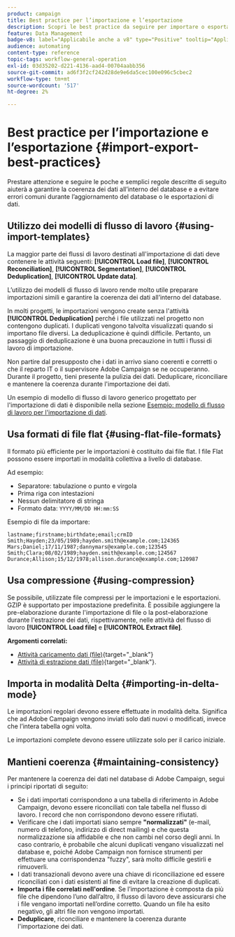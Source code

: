 ```yaml
---
product: campaign
title: Best practice per l’importazione e l’esportazione
description: Scopri le best practice da seguire per importare o esportare dati
feature: Data Management
badge-v8: label="Applicabile anche a v8" type="Positive" tooltip="Applicabile anche a Campaign v8"
audience: automating
content-type: reference
topic-tags: workflow-general-operation
exl-id: 03d35202-d221-4136-aad4-00704aabb356
source-git-commit: ad6f3f2cf242d28de9e6da5cec100e096c5cbec2
workflow-type: tm+mt
source-wordcount: '517'
ht-degree: 2%

---
```


# Best practice per l’importazione e l’esportazione {#import-export-best-practices}



Prestare attenzione e seguire le poche e semplici regole descritte di seguito aiuterà a garantire la coerenza dei dati all’interno del database e a evitare errori comuni durante l’aggiornamento del database o le esportazioni di dati.

## Utilizzo dei modelli di flusso di lavoro {#using-import-templates}

La maggior parte dei flussi di lavoro destinati all&#39;importazione di dati deve contenere le attività seguenti: **[!UICONTROL Load file]**, **[!UICONTROL Reconciliation]**, **[!UICONTROL Segmentation]**, **[!UICONTROL Deduplication]**, **[!UICONTROL Update data]**.

L’utilizzo dei modelli di flusso di lavoro rende molto utile preparare importazioni simili e garantire la coerenza dei dati all’interno del database.

In molti progetti, le importazioni vengono create senza l&#39;attività **[!UICONTROL Deduplication]** perché i file utilizzati nel progetto non contengono duplicati. I duplicati vengono talvolta visualizzati quando si importano file diversi. La deduplicazione è quindi difficile. Pertanto, un passaggio di deduplicazione è una buona precauzione in tutti i flussi di lavoro di importazione.

Non partire dal presupposto che i dati in arrivo siano coerenti e corretti o che il reparto IT o il supervisore Adobe Campaign se ne occuperanno. Durante il progetto, tieni presente la pulizia dei dati. Deduplicare, riconciliare e mantenere la coerenza durante l&#39;importazione dei dati.

Un esempio di modello di flusso di lavoro generico progettato per l&#39;importazione di dati è disponibile nella sezione [Esempio: modello di flusso di lavoro per l&#39;importazione di dati](../../platform/using/creating-import-export-templates.md).

## Usa formati di file flat {#using-flat-file-formats}

Il formato più efficiente per le importazioni è costituito dai file flat. I file Flat possono essere importati in modalità collettiva a livello di database.

Ad esempio:

* Separatore: tabulazione o punto e virgola
* Prima riga con intestazioni
* Nessun delimitatore di stringa
* Formato data: `YYYY/MM/DD HH:mm:SS`

Esempio di file da importare:

```
lastname;firstname;birthdate;email;crmID
Smith;Hayden;23/05/1989;hayden.smith@example.com;124365
Mars;Daniel;17/11/1987;dannymars@example.com;123545
Smith;Clara;08/02/1989;hayden.smith@example.com;124567
Durance;Allison;15/12/1978;allison.durance@example.com;120987
```

## Usa compressione {#using-compression}

Se possibile, utilizzate file compressi per le importazioni e le esportazioni. GZIP è supportato per impostazione predefinita. È possibile aggiungere la pre-elaborazione durante l&#39;importazione di file o la post-elaborazione durante l&#39;estrazione dei dati, rispettivamente, nelle attività del flusso di lavoro **[!UICONTROL Load file]** e **[!UICONTROL Extract file]**.

**Argomenti correlati:**

* [Attività caricamento dati (file)](https://experienceleague.adobe.com/docs/campaign/automation/workflows/wf-activities/action-activities/data-loading-file.html){target="_blank"}
* [Attività di estrazione dati (file)](https://experienceleague.adobe.com/docs/campaign/automation/workflows/wf-activities/action-activities/extraction-file.html){target="_blank"}.

## Importa in modalità Delta {#importing-in-delta-mode}

Le importazioni regolari devono essere effettuate in modalità delta. Significa che ad Adobe Campaign vengono inviati solo dati nuovi o modificati, invece che l’intera tabella ogni volta.

Le importazioni complete devono essere utilizzate solo per il carico iniziale.

## Mantieni coerenza {#maintaining-consistency}

Per mantenere la coerenza dei dati nel database di Adobe Campaign, segui i principi riportati di seguito:

* Se i dati importati corrispondono a una tabella di riferimento in Adobe Campaign, devono essere riconciliati con tale tabella nel flusso di lavoro. I record che non corrispondono devono essere rifiutati.
* Verificare che i dati importati siano sempre **&quot;normalizzati&quot;** (e-mail, numero di telefono, indirizzo di direct mailing) e che questa normalizzazione sia affidabile e che non cambi nel corso degli anni. In caso contrario, è probabile che alcuni duplicati vengano visualizzati nel database e, poiché Adobe Campaign non fornisce strumenti per effettuare una corrispondenza &quot;fuzzy&quot;, sarà molto difficile gestirli e rimuoverli.
* I dati transazionali devono avere una chiave di riconciliazione ed essere riconciliati con i dati esistenti al fine di evitare la creazione di duplicati.
* **Importa i file correlati nell&#39;ordine**. Se l’importazione è composta da più file che dipendono l’uno dall’altro, il flusso di lavoro deve assicurarsi che i file vengano importati nell’ordine corretto. Quando un file ha esito negativo, gli altri file non vengono importati.
* **Deduplicare**, riconciliare e mantenere la coerenza durante l&#39;importazione dei dati.
